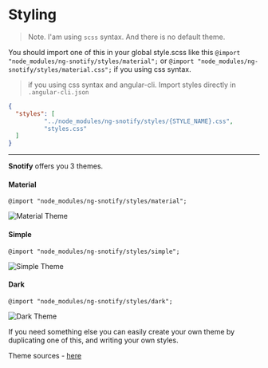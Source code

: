 # Styling

> Note. I'am using `scss` syntax. And there is no default theme.

You should import one of this in your global style.scss like this `@import "node_modules/ng-snotify/styles/material";` or `@import "node_modules/ng-snotify/styles/material.css";` if you using css syntax.

> if you using css syntax and angular-cli. Import styles directly in `.angular-cli.json`
```json
{
  "styles": [
          "../node_modules/ng-snotify/styles/{STYLE_NAME}.css",
          "styles.css"
  ]
}
```
_________________

**Snotify** offers you 3 themes.

#### Material
`@import "node_modules/ng-snotify/styles/material";`

![Material Theme](https://artemsky.github.io/vue-snotify/static/material.png)

#### Simple
`@import "node_modules/ng-snotify/styles/simple";`

![Simple Theme](https://artemsky.github.io/vue-snotify/static/simple.png)

#### Dark
`@import "node_modules/ng-snotify/styles/dark";`

![Dark Theme](https://artemsky.github.io/vue-snotify/static/dark.png)

If you need something else you can easily create your own theme by duplicating one of this, and writing your own styles.

Theme sources - [here](https://github.com/megamanhxh/ng-snotify/tree/master/src/styles)




